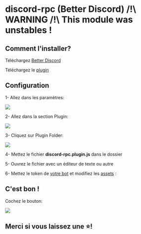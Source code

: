 # discord-rpc (Better Discord) /!\ WARNING /!\ This module was unstables !

## Comment l'installer?

Téléchargez [Better Discord](https://github.com/rauenzi/BetterDiscordApp/releases)

Téléchargez le [plugin](https://github.com/TapsHTS/discord-rpc/archive/betterdiscord.zip)

## Configuration

1- Allez dans les paramètres:

<img src="https://cdn.discordapp.com/attachments/798586453171896380/800297118673666068/unknown.png">

2- Allez dans la section Plugin:

<img src="https://cdn.discordapp.com/attachments/798586453171896380/800297570089304094/unknown.png">

3- Cliquez sur Plugin Folder:

<img src="https://cdn.discordapp.com/attachments/798586453171896380/800298179731128340/unknown.png">

4- Mettez le fichier **discord-rpc.plugin.js** dans le dossier

5- Ouvrez le fichier avec un éditeur de texte ou autre

6- Mettez le token de [votre bot](https://github.com/TapsHTS/discord-rpc/blob/betterdiscord/discord-rpc.plugin.js#L34) et modifiez les [assets](https://github.com/TapsHTS/discord-rpc/blob/betterdiscord/discord-rpc.plugin.js#L48) :

## C'est bon !

Cochez le bouton:

<img src="https://cdn.discordapp.com/attachments/798586453171896380/800299341624377354/unknown.png">

## Merci si vous laissez une ⭐!


